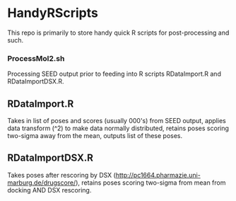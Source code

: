 # HandyRScripts

This repo is primarily to store handy quick R scripts for post-processing and such.

### ProcessMol2.sh

Processing SEED output prior to feeding into R scripts RDataImport.R and RDataImportDSX.R.

## RDataImport.R

Takes in list of poses and scores (usually 000's) from SEED output, applies data transform (^2) to make data normally distributed, retains poses scoring two-sigma away from the mean, outputs list of these poses.

## RDataImportDSX.R

Takes poses after rescoring by DSX (http://pc1664.pharmazie.uni-marburg.de/drugscore/), retains poses scoring two-sigma from mean from docking AND DSX rescoring.
